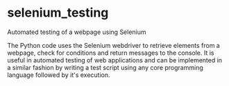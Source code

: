 # selenium_testing
Automated testing of a webpage using Selenium

The Python code uses the Selenium webdriver to retrieve elements from a webpage, check for conditions and return messages to the console. It is useful in automated testing of web applications and can be implemented in a similar fashion by writing a test script using any core programming language followed by it's execution. 
 
